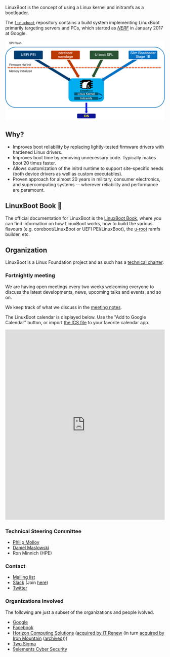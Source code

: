 LinuxBoot is the concept of using a Linux kernel and initramfs as a bootloader.

The [`linuxboot`](https://github.com/linuxboot/linuxboot) repository contains a
build system implementing LinuxBoot primarily targeting servers and PCs, which
started as [*NERF*](https://trmm.net/NERF) in January 2017 at Google.

![](images/linuxboot_info.png)

## Why?

*   Improves boot reliability by replacing lightly-tested firmware drivers with
    hardened Linux drivers.
*   Improves boot time by removing unnecessary code. Typically makes boot 20
    times faster.
*   Allows customization of the initrd runtime to support site-specific needs
    (both device drivers as well as custom executables).
*   Proven approach for almost 20 years in military, consumer electronics, and
    supercomputing systems -- wherever reliability and performance are
    paramount.

## LinuxBoot Book 📖

The official documentation for LinuxBoot is the [LinuxBoot Book](https://book.linuxboot.org),
where you can find information on how LinuxBoot works, how to build the various
flavours (e.g. coreboot/LinuxBoot or UEFI PEI/LinuxBoot), the
[u-root](https://github.com/u-root/u-root) ramfs builder, etc.

## Organization

LinuxBoot is a Linux Foundation project and as such has a [technical charter](
../../docs/Technical_Charter_01_25_18.pdf).

### Fortnightly meeting

We are having open meetings every two weeks welcoming everyone to discuss the
latest developments, news, upcoming talks and events, and so on.

We keep track of what we discuss in the [meeting notes](https://hackmd.io/@CyReVolt/BkEFS0Pkee/edit).

The LinuxBoot calendar is displayed below. Use the "Add to Google Calendar"
button, or import
[the ICS file](https://calendar.google.com/calendar/ical/0e3f928ce4fff4b3b656e8a816a5ff8c550c8a9ea3a13a03c08217ba38626f64%40group.calendar.google.com/public/basic.ics)
to your favorite calendar app.

<iframe src="https://calendar.google.com/calendar/embed?src=0e3f928ce4fff4b3b656e8a816a5ff8c550c8a9ea3a13a03c08217ba38626f64%40group.calendar.google.com" style="border: 0; width: 100%; height: 600px; border: 0" scrolling="no"></iframe>

### Technical Steering Committee

* [Philip Molloy](https://gitlab.com/pamolloy)
* [Daniel Maslowski](https://github.com/orangecms)
* Ron Minnich (HPE)

### Contact

* [Mailing list](https://groups.google.com/forum/#!forum/linuxboot)
* [Slack](https://osfw.slack.com/messages/linuxboot) (Join
  [here](https://slack.osfw.dev))
* [Twitter](https://twitter.com/LinuxBootOrg)

### Organizations Involved

The following are just a subset of the organizations and people ivolved.

* [Google](http://www.google.com)
* [Facebook](http://www.facebook.com)
* [Horizon Computing Solutions](https://web.archive.org/web/20160912124237/http://www.horizon-computing.com/) ([acquired by IT Renew](https://web.archive.org/web/20180626024709/https://www.businesswire.com/news/home/20180611005362/en/ITRenew-Acquires-Splitted-Desktop-Systems-SDS/) (in turn [acquired by Iron Mountain](https://www.ironmountain.com/about-us/newsroom/press-releases/2022/january/iron-mountain-closes-acquisition-of-itrenew) ([archived](https://web.archive.org/web/20230604043313/https://www.ironmountain.com/about-us/newsroom/press-releases/2022/january/iron-mountain-closes-acquisition-of-itrenew))))
* [Two Sigma](http://www.twosigma.com)
* [9elements Cyber Security](http://www.9elements.com/cyber-security)
